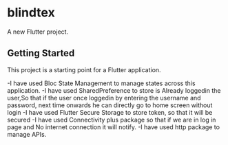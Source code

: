 # blindtex

A new Flutter project.

## Getting Started

This project is a starting point for a Flutter application.

-I have used Bloc State Management to manage states across this application.
-I have used SharedPreference to store is Already loggedin the user,So that if the user once loggedin by entering the username and password, next time onwards he can directly go to home screen without login
-I have used Flutter Secure Storage to store token, so that it will be secured
-I have used Connectivity plus package so that if we are in log in page and No internet connection it will notify.
-I have used http package to manage APIs.
